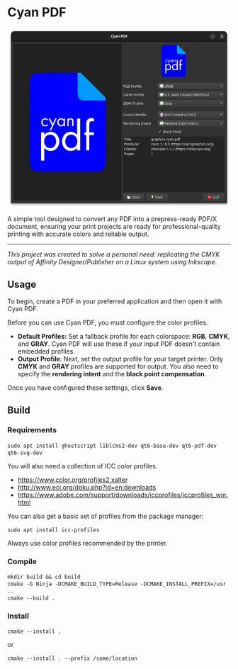 # Cyan PDF

![Screenshot](docs/screenshot.png)

A simple tool designed to convert any PDF into a prepress-ready PDF/X document, ensuring your print projects are ready for professional-quality printing with accurate colors and reliable output.

---

*This project was created to solve a personal need: replicating the CMYK output of Affinity Designer/Publisher on a Linux system using Inkscape.*

## Usage

To begin, create a PDF in your preferred application and then open it with Cyan PDF.

Before you can use Cyan PDF, you must configure the color profiles.

* **Default Profiles:** Set a fallback profile for each colorspace: **RGB**, **CMYK**, and **GRAY**. Cyan PDF will use these if your input PDF doesn't contain embedded profiles.
* **Output Profile**: Next, set the output profile for your target printer. Only **CMYK** and **GRAY** profiles are supported for output. You also need to specify the **rendering intent** and the **black point compensation**.

Once you have configured these settings, click **Save**.

## Build

### Requirements

```
sudo apt install ghostscript liblcms2-dev qt6-base-dev qt6-pdf-dev qt6-svg-dev
```

You will also need a collection of ICC color profiles.

* https://www.color.org/profiles2.xalter
* http://www.eci.org/doku.php?id=en:downloads
* https://www.adobe.com/support/downloads/iccprofiles/iccprofiles_win.html

You can also get a basic set of profiles from the package manager:

```
sudo apt install icc-profiles
```

Always use color profiles recommended by the printer.

### Compile

```
mkdir build && cd build 
cmake -G Ninja -DCMAKE_BUILD_TYPE=Release -DCMAKE_INSTALL_PREFIX=/usr ..
cmake --build .
```

### Install


```
cmake --install .
```

or

```
cmake --install . --prefix /some/location
```
